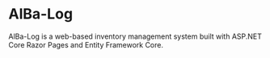 # AlBa-Log
AlBa-Log is a web-based inventory management system built with ASP.NET Core Razor Pages and Entity Framework Core.
